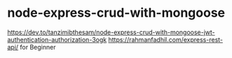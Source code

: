 # node-express-crud-with-mongoose
https://dev.to/tanzimibthesam/node-express-crud-with-mongoose-jwt-authentication-authorization-3ogk
https://rahmanfadhil.com/express-rest-api/ for Beginner